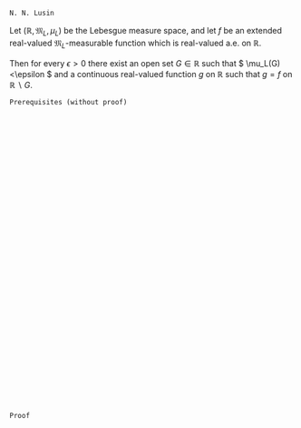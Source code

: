 ```
N. N. Lusin
```
Let $(\mathbb{R}, \mathfrak{M}_L, \mu_L)$ be the Lebesgue measure space,
and let $f$ be an extended real-valued $\mathfrak{M}_L$-measurable function which is real-valued a.e. on $\mathbb{R}$.

Then for every $\epsilon > 0$ there exist an open set $G\in \mathbb{R}$ such that 
$
\mu_L(G)<\epsilon
$
and a continuous real-valued function $g$ on $\mathbb{R}$ such that
$g=f$ on $\mathbb{R} \backslash G$.

```
Prerequisites (without proof)
```

<br>
<br>
<br>
<br>
<br>
<br>
<br>
<br>
<br>
<br>
<br>
<br>
<br>
<br>
<br>
<br>
<br>
<br>
<br>
<br>
<br>
<br>
<br>
<br>
<br>
<br>
<br>
<br>
<br>
<br>


```
Proof
```
